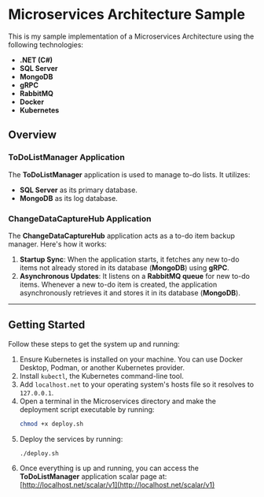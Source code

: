 # Microservices Architecture Sample

This is my sample implementation of a Microservices Architecture using the following technologies:

- **.NET (C#)**
- **SQL Server**
- **MongoDB**
- **gRPC**
- **RabbitMQ**
- **Docker**
- **Kubernetes**

## Overview

### ToDoListManager Application

The **ToDoListManager** application is used to manage to-do lists. It utilizes:

- **SQL Server** as its primary database.
- **MongoDB** as its log database.

### ChangeDataCaptureHub Application

The **ChangeDataCaptureHub** application acts as a to-do item backup manager. Here's how it works:

1. **Startup Sync**: When the application starts, it fetches any new to-do items not already stored in its database (**MongoDB**) using **gRPC**.
2. **Asynchronous Updates**: It listens on a **RabbitMQ queue** for new to-do items. Whenever a new to-do item is created, the application asynchronously retrieves it and stores it in its database (**MongoDB**).

---

## Getting Started

Follow these steps to get the system up and running:

1. Ensure Kubernetes is installed on your machine. You can use Docker Desktop, Podman, or another Kubernetes provider.
2. Install `kubectl`, the Kubernetes command-line tool.
3. Add `localhost.net` to your operating system's hosts file so it resolves to `127.0.0.1`.
4. Open a terminal in the Microservices directory and make the deployment script executable by running:
   ```bash
   chmod +x deploy.sh
   ```
5. Deploy the services by running:
   ```bash
   ./deploy.sh
   ```
6. Once everything is up and running, you can access the **ToDoListManager** application scalar page at:  
   [http://localhost.net/scalar/v1](http://localhost.net/scalar/v1)

